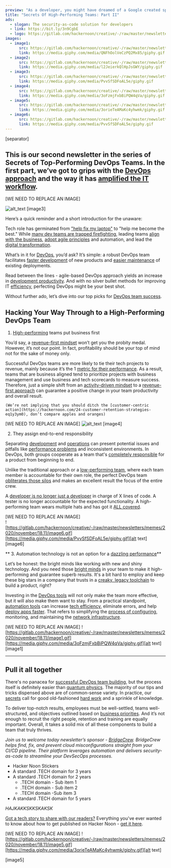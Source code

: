 ```yaml
---
preview: "As a developer, you might have dreamed of a Google created specifically for techies. Just imagine, a digital platform brimming with content for coders, including Q&A and job listings. Every question about programming answered. Each inextricable bug is solved. A larger audience of qualified experts come-at-able. Sounds dreamlike, right?"
title: "Secrets Of High-Performing Teams: Part II"
ads:
  - slogan: The security-as-code solution for developers
  - link: https://bit.ly/3n9CgbE
  - logo: https://gitlab.com/hackernoon/creative/-/raw/master/newsletters/logos/thematic/2020/October/Bridgecrew_stacked.jpg 
images:
  - image1:
      src: https://gitlab.com/hackernoon/creative/-/raw/master/newsletters/memes/2020/november/18.11/image3.gif
      link: https://media.giphy.com/media/QNFhOolVeCzPQ2Mx85/giphy.gif
  - image2:
      src: https://gitlab.com/hackernoon/creative/-/raw/master/newsletters/memes/2020/november/18.11/image4.gif
      link: https://media.giphy.com/media/l2JeierkQlHpJsGWY/giphy.gif
  - image3:
      src: https://gitlab.com/hackernoon/creative/-/raw/master/newsletters/memes/2020/november/18.11/image6.gif
      link: https://media.giphy.com/media/PvvSfSDFoAL5e/giphy.gif
  - image4:
      src: https://gitlab.com/hackernoon/creative/-/raw/master/newsletters/memes/2020/november/18.11/image1.gif
      link: https://media.giphy.com/media/3oFzmjFxbBiPQW4qVa/giphy.gif
  - image5:
      src: https://gitlab.com/hackernoon/creative/-/raw/master/newsletters/memes/2020/november/18.11/image5.gif
      link: https://media.giphy.com/media/3orieTeAMaKc4yhwmk/giphy.gif
  - image6:
      src: https://gitlab.com/hackernoon/creative/-/raw/master/newsletters/memes/2020/november/18.11/image6.gif
      link: https://media.giphy.com/media/PvvSfSDFoAL5e/giphy.gif
---
```


<!-- AAAAAAAAAAAA NOW DIE -->


[separator]

## This is our second newsletter in the series of Secrets of Top-Performing DevOps Teams. In the first part, we’ve got to grips with the [DevOps approach](https://hackernoon.com/devops-fundamentals-you-ever-wanted-to-know-zt2m3uh6) and the way it has [amplified the IT workflow](https://hackernoon.com/tagged/workflow).



[WE NEED TO REPLACE AN IMAGE]

![alt_text](https://gitlab.com/hackernoon/creative/-/raw/master/newsletters/memes/2020/november/18.11/image3.gif "image_tooltip")
[image3]

<!-- Link: [https://media.giphy.com/media/QNFhOolVeCzPQ2Mx85/giphy.gif](https://media.giphy.com/media/QNFhOolVeCzPQ2Mx85/giphy.gif)  -->

Here’s a quick reminder and a short introduction for the unaware:

Tech role has germinated from ["help fix my laptop"](https://hackernoon.com/search?query=horror) to "help me become the best." While [many dev teams are trapped firefighting](https://hackernoon.com/tagged/team-productivity), leading teams [align with the business](https://hackernoon.com/tagged/business), [adopt agile principles](https://hackernoon.com/tagged/agile) and automation, and lead the [digital transformation](https://hackernoon.com/tagged/transformation).

What’s in it for [DevOps](https://hackernoon.com/tagged/devops), you’d ask? It’s simple: a robust DevOps team facilitates [faster development](https://hackernoon.com/founders-guide-how-to-outsource-software-development-in-2020-y1473yr7) of new products and [easier maintenance](https://hackernoon.com/3-reasons-why-teams-fail-avx3ta7) of existing deployments. 

Read between the lines - agile-based DevOps approach yields an increase in [development productivity](https://hackernoon.com/4-ways-startups-can-use-tech-and-automation-to-be-more-efficient-j3423w51). And with no silver bullet methods for improving IT [efficiency](https://hackernoon.com/if-formula-1-defined-efficiency-675z3yqd), perfecting DevOps might be your best shot. 

Without further ado, let’s dive into our top picks for [DevOps team success](https://hackernoon.com/devops-as-a-service-or-do-you-really-need-a-devops-team-cc4q32wj).


## Hacking Your Way Through to a High-Performing DevOps Team



1. [High-performing](https://hackernoon.com/3-easy-ways-to-improve-performance-of-your-python-code-dw183uzo) teams put business first

You’d say, a [revenue-first mindset](https://hackernoon.com/five-undervalued-data-points-for-emerging-businesses-5c2w3eun) won’t get you the probity medal. However, it’s not our point. In fact, profitability should be your top of mind not for the sake of money only. 


Successful DevOps teams are more likely to tie their tech projects to revenue, mainly because it’s the 1 [metric for their performance](https://hackernoon.com/the-secret-of-growth-how-to-achieve-dollar1m-arr-in-6-months-vi1832mp). As a result, teams that are business aligned tend to prioritize projects with business management and use business and tech scorecards to measure success. Therefore, just a simple shift from an [activity-driven mindset](https://hackernoon.com/data-that-you-need-is-worth-gold-not-data-that-you-already-have-5c60f9345c6b) to a [revenue-first approach](https://hackernoon.com/4-business-lessons-from-the-failure-of-wework-the-47-billion-dollar-tech-company-3ahi3201) can guarantee a positive change in your team productivity and overall result.


    (We’re not implying that you should ditch the [customer-centric action](https://hackernoon.com/24-customer-retention-strategies-eq1y3ym0), don’t compare apples and oranges)

[WE NEED TO REPLACE AN IMAGE]
![alt_text](https://gitlab.com/hackernoon/creative/-/raw/master/newsletters/memes/2020/november/18.11/image4.gif "image_tooltip")
[image4]


<!--     Link: [https://media.giphy.com/media/l2JeierkQlHpJsGWY/giphy.gif](https://media.giphy.com/media/l2JeierkQlHpJsGWY/giphy.gif)  -->

2. They assign end-to-end responsibility

Separating [development](https://hackernoon.com/ownership-and-responsibility-in-software-development-teams-6wr3n17) and [operations](https://hackernoon.com/0-to-90-bn-in-a-decade-uber-takeaways-for-startups-and-roadblocks-ahead-for-uber-b17c3bee2a3f) can present potential issues and pitfalls like [performance problems](https://hackernoon.com/the-surprise-outcome-of-measuring-our-pull-requests-process-4v683tbw) and inconsistent environments. In DevOps, both groups cooperate as a team that's [completely responsible](https://hackernoon.com/take-responsibility-dont-blame-it-on-the-users-hoz3n2u) for a product from beginning to end. 


Unlike the traditional approach or a [low-performing team](https://hackernoon.com/good-ux-manager-bad-ux-manager-33df51f7367c), where each team member is accountable for their own role, the perfect DevOps team [obliterates those silos](https://hackernoon.com/how-to-prioritize-product-requirements-77d139b4a343) and makes an excellent result the focus of the entire crew.


A [developer is no longer just a developer](https://hackernoon.com/highest-paid-software-developer-c66b9f4cc53e) in charge of X lines of code. A tester is no longer accountable for the expected functionality.  A high-performing team wears multiple hats and has got it [ALL covered](https://hackernoon.com/dont-optimize-things-that-dont-work-yet-957j30qv).


[WE NEED TO REPLACE AN IMAGE]    
![https://gitlab.com/hackernoon/creative/-/raw/master/newsletters/memes/2020/november/18.11/image6.gif][https://media.giphy.com/media/PvvSfSDFoAL5e/giphy.gif][alt text]
[image6]

** 3. Automation technology is not an option for a [dazzling performance](https://hackernoon.com/my-top-three-priorities-as-a-software-development-manager-cq2x32c1)**

Let’s be honest: the bright minds like working with new and shiny technology. And you need those [bright minds](https://hackernoon.com/software-specifications-define-plan-and-execute-more-effective-projects-p0803tzz) in your team to make it high-performing and guarantee superb results. It's a bit hard to employ and keep these big stars in a company that trusts in a [creaky, legacy toolchain](https://hackernoon.com/devops-principles-culture-vs-tooling-vvac367z) to build a product, right?


Investing in the [DevOps tools](https://hackernoon.com/7-best-devops-security-practices-devsecops-and-its-merits-mr2p3unk) will not only make the team more effective, but it will also make them want to stay. From a practical standpoint, [automation tools](https://hackernoon.com/automating-security-in-devops-top-15-tools-69253w9e) can increase [tech efficiency](https://hackernoon.com/why-devops-is-important-during-the-covid-19-pandemic-6u1i3tul), eliminate errors, and help [deploy apps faster](https://hackernoon.com/the-difference-between-ci-and-cd-in-devops-bc2z3uae). That refers to simplifying the [process of configuring](https://hackernoon.com/how-to-make-a-devops-strategy-pk153uyb), monitoring, and maintaining the [network infrastructure](https://hackernoon.com/ever-wondered-why-we-use-containers-in-devops-l5113wif).


[WE NEED TO REPLACE AN IMAGE]
![https://gitlab.com/hackernoon/creative/-/raw/master/newsletters/memes/2020/november/18.11/image1.gif][https://media.giphy.com/media/3oFzmjFxbBiPQW4qVa/giphy.gif][alt text]
[image1]

-------

## Pull it all together

There's no panacea for [successful DevOps team building](https://hackernoon.com/measuring-devops-metrics-a-how-to-guide-ot113ztl), but the process itself is definitely easier than [quantum physics](https://www.hackernoon.com/how-quantum-dots-technology-driving-advancements-in-lcd-and-oled-display-quality-2e163uxg). The majority of our tips and tricks dispensed above are of common-sense variety. In practice, our [secrets](https://hackernoon.com/are-you-telling-the-story-of-your-software-mc133w92) call for good old-fashioned [hard work](https://hackernoon.com/how-to-approach-strategic-planning-when-the-sky-is-falling-oq5k3yer) and a sprinkle of knowledge.

To deliver top-notch results, employees must be well-settled, teams well-structured, and objectives outlined based on [business priorities](https://hackernoon.com/ceos-survey-on-digital-transformation-in-2017-by-gartner-c2d6e842f86c). And it’s not enough to recruit the right people, retention and training are equally important. Overall, it takes a solid mix of all these components to build a team that truly thrives.



_Join us to welcome today newsletter’s sponsor - [BridgeCrew](https://bit.ly/3n9CgbE). BridgeCrew helps find, fix, and prevent cloud misconfigurations straight from your CI/CD pipeline. Their platform leverages automation and delivers security-as-code to streamline your DevSecOps processes._


*   Hacker Noon Stickers
*   A standard .TECH domain for 3 years
*   A standard .TECH domain for 2 years
    *   .TECH domain - Sub item 1
    *   .TECH domain - Sub item 2
    *   .TECH domain -Sub item 3
*   A standard .TECH domain for 5 years

*HAJKAKKSKKSKAKSK*

[Got a tech story to share with our readers?](http://auth.hackernoon.com/) Everything you've ever wanted to know about how to get published on Hacker Noon - [get it here](https://hackernoon.com/how-to-get-published-on-hacker-noon-a-step-by-step-guide-zcp36rz).

[WE NEED TO REPLACE AN IMAGE]
![https://gitlab.com/hackernoon/creative/-/raw/master/newsletters/memes/2020/november/18.11/image5.gif][https://media.giphy.com/media/3orieTeAMaKc4yhwmk/giphy.gif][alt text]

[image5]